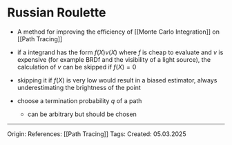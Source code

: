 # Russian Roulette

- A method for improving the efficiency of [[Monte Carlo Integration]] on [[Path Tracing]]
- if a integrand has the form $f(X)v(X)$ where $f$ is cheap to evaluate and $v$ is expensive (for example BRDf and the visibility of a light source), the calculation of $v$ can be skipped if $f(X) = 0$
- skipping it if $f(X)$ is very low would result in a biased estimator, always underestimating the brightness of the point

- choose a termination probability $q$ of a path 
	- can be arbitrary but should be chosen 

---

Origin: 
References: [[Path Tracing]]
Tags: 
Created: 05.03.2025

